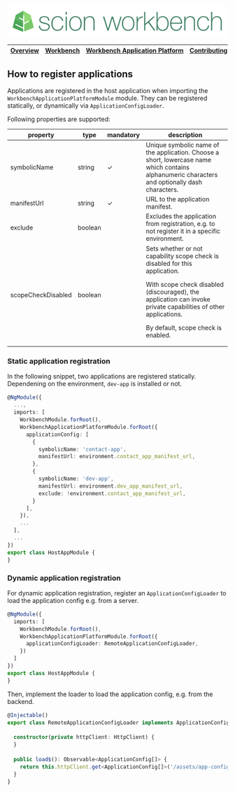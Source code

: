 ![SCION Workbench](/resources/site/logo/scion-workbench-banner.png)

[Overview][menu-overview] | [Workbench][menu-workbench] | [Workbench&nbsp;Application&nbsp;Platform][menu-workbench-application-platform] | [Contributing][menu-contributing] | [Changelog][menu-changelog] | [Sponsoring][menu-sponsoring] | [Links][menu-links]
|---|---|---|---|---|---|---|

## How to register applications
Applications are registered in the host application when importing the `WorkbenchApplicationPlatformModule` module. They can be registered statically, or dynamically via `ApplicationConfigLoader`.

Following properties are supported:

|property|type|mandatory|description|
|-|-|-|-|
|symbolicName|string|✓|Unique symbolic name of the application. Choose a short, lowercase name which contains alphanumeric characters and optionally dash characters.|
|manifestUrl|string|✓|URL to the application manifest.|
|exclude|boolean||Excludes the application from registration, e.g. to not register it in a specific environment.|
|scopeCheckDisabled|boolean||Sets whether or not capability scope check is disabled for this application.<p>With scope check disabled (discouraged), the application can invoke private capabilities of other applications.<p>By default, scope check is enabled.|

### Static application registration
  
In the following snippet, two applications are registered statically. Dependening on the environment, `dev-app` is installed or not.

```typescript
@NgModule({
  ...,
  imports: [
    WorkbenchModule.forRoot(),
    WorkbenchApplicationPlatformModule.forRoot({
      applicationConfig: [
        {
          symbolicName: 'contact-app',
          manifestUrl: environment.contact_app_manifest_url,
        },
        {
          symbolicName: 'dev-app',
          manifestUrl: environment.dev_app_manifest_url,
          exclude: !environment.contact_app_manifest_url,
        }
      ],
    }),
    ...
  ],
  ...
})
export class HostAppModule {
}
```

### Dynamic application registration

For dynamic application registration, register an `ApplicationConfigLoader` to load the application config e.g. from a server.

```typescript
@NgModule({
  imports: [
    WorkbenchModule.forRoot(),
    WorkbenchApplicationPlatformModule.forRoot({
      applicationConfigLoader: RemoteApplicationConfigLoader,
    })
  ]
})
export class HostAppModule {
}
```

Then, implement the loader to load the application config, e.g. from the backend.

```typescript
@Injectable()
export class RemoteApplicationConfigLoader implements ApplicationConfigLoader {

  constructor(private httpClient: HttpClient) {
  }

  public load$(): Observable<ApplicationConfig[]> {
    return this.httpClient.get<ApplicationConfig[]>('/assets/app-config.json');
  }
}
```

[menu-overview]: /README.md
[menu-workbench]: /resources/site/workbench.md
[menu-workbench-application-platform]: /resources/site/workbench-application-platform.md
[menu-contributing]: /CONTRIBUTING.md
[menu-changelog]: /resources/site/changelog.md
[menu-sponsoring]: /resources/site/sponsors.md
[menu-links]: /resources/site/links.md
